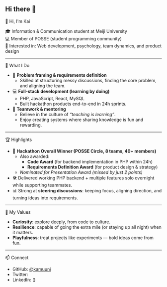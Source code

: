 ## Hi there 👋

👋 Hi, I'm Kai

🎓 Information & Communication student at Meiji University  
💻 Member of POSSE (student programming community)  
🌱 Interested in: Web development, psychology, team dynamics, and product design  

---

🚀 What I Do
- 🧩 **Problem framing & requirements definition**  
  - Skilled at structuring messy discussions, finding the core problem, and aligning the team.  
- 💻 **Full-stack development (learning by doing)**  
  - PHP, JavaScript, React, MySQL  
  - Built hackathon products end-to-end in 24h sprints.  
- 🤝 **Teamwork & mentoring**  
  - Believe in the culture of *“teaching is learning”*.  
  - Enjoy creating systems where sharing knowledge is fun and rewarding.  

---

🏆 Highlights
- 🥇 **Hackathon Overall Winner (POSSE Circle, 8 teams, 40+ members)**
   - Also awarded:
     - **Code Award** (for backend implementation in PHP within 24h)
     - **Requirements Definition Award** (for product design & strategy)
   - *Nominated for Presentation Award (missed by just 2 points)* 
- 🛠️ Delivered working PHP backend + multiple features solo overnight while supporting teammates.  
- 📊 Strong at **steering discussions**: keeping focus, aligning direction, and turning ideas into requirements.  

---

🎯 My Values
- **Curiosity**: explore deeply, from code to culture.  
- **Resilience**: capable of going the extra mile (or staying up all night) when it matters.  
- **Playfulness**: treat projects like experiments — bold ideas come from fun.  

---

📫 Connect
- GitHub: [@kamuuni]()  
- Twitter: []()
- LinkedIn: ()  
